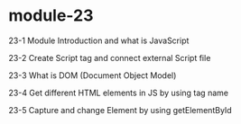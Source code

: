 # module-23

23-1 Module Introduction and what is JavaScript

23-2 Create Script tag and connect external Script file

23-3 What is DOM (Document Object Model)

23-4 Get different HTML elements in JS by using tag name

23-5 Capture and change Element by using getElementById
